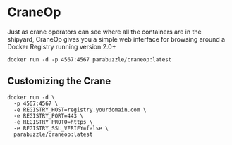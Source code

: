 # CraneOp
Just as crane operators can see where all the containers are in the shipyard, CraneOp gives you a simple web interface for browsing around a Docker Registry running version 2.0+

```
docker run -d -p 4567:4567 parabuzzle/craneop:latest
```

## Customizing the Crane

```
docker run -d \
  -p 4567:4567 \
  -e REGISTRY_HOST=registry.yourdomain.com \
  -e REGISTRY_PORT=443 \
  -e REGISTRY_PROTO=https \
  -e REGISTRY_SSL_VERIFY=false \
  parabuzzle/craneop:latest
```


